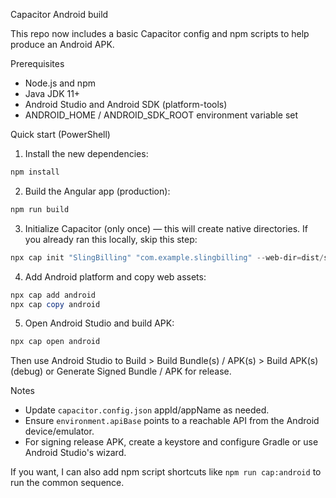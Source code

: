 Capacitor Android build

This repo now includes a basic Capacitor config and npm scripts to help produce an Android APK.

Prerequisites

- Node.js and npm
- Java JDK 11+
- Android Studio and Android SDK (platform-tools)
- ANDROID_HOME / ANDROID_SDK_ROOT environment variable set

Quick start (PowerShell)

1. Install the new dependencies:

```powershell
npm install
```

2. Build the Angular app (production):

```powershell
npm run build
```

3. Initialize Capacitor (only once) — this will create native directories. If you already ran this locally, skip this step:

```powershell
npx cap init "SlingBilling" "com.example.slingbilling" --web-dir=dist/sling-billing-software-app
```

4. Add Android platform and copy web assets:

```powershell
npx cap add android
npx cap copy android
```

5. Open Android Studio and build APK:

```powershell
npx cap open android
```

Then use Android Studio to Build > Build Bundle(s) / APK(s) > Build APK(s) (debug) or Generate Signed Bundle / APK for release.

Notes

- Update `capacitor.config.json` appId/appName as needed.
- Ensure `environment.apiBase` points to a reachable API from the Android device/emulator.
- For signing release APK, create a keystore and configure Gradle or use Android Studio's wizard.

If you want, I can also add npm script shortcuts like `npm run cap:android` to run the common sequence.
